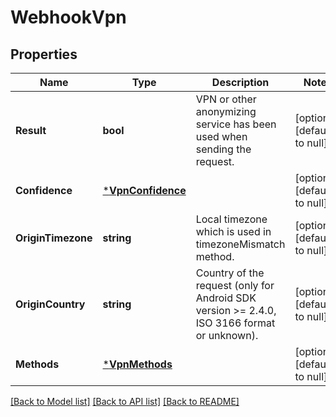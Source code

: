 # WebhookVpn

## Properties
Name | Type | Description | Notes
------------ | ------------- | ------------- | -------------
**Result** | **bool** | VPN or other anonymizing service has been used when sending the request. | [optional] [default to null]
**Confidence** | [***VpnConfidence**](VPNConfidence.md) |  | [optional] [default to null]
**OriginTimezone** | **string** | Local timezone which is used in timezoneMismatch method. | [optional] [default to null]
**OriginCountry** | **string** | Country of the request (only for Android SDK version >= 2.4.0, ISO 3166 format or unknown). | [optional] [default to null]
**Methods** | [***VpnMethods**](VPNMethods.md) |  | [optional] [default to null]

[[Back to Model list]](../README.md#documentation-for-models) [[Back to API list]](../README.md#documentation-for-api-endpoints) [[Back to README]](../README.md)

